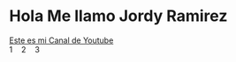 <style>
    .layout {
      display: flex;
      gap: 16px;
    }
  </style>
<h1>Hola Me llamo Jordy Ramirez</h1>
<a href="https://www.youtube.com/channel/UClj7HE1mg5jU1O7JENJwkZw">Este es mi Canal de Youtube</a>
<br>
<section class="layout">
    <div>1</div>
    <div>2</div>
    <div>3</div>
 </section>


<!--
**dobler22/dobler22** is a ✨ _special_ ✨ repository because its `README.md` (this file) appears on your GitHub profile.

Here are some ideas to get you started:

- 🔭 I’m currently working on ...
- 🌱 I’m currently learning ...
- 👯 I’m looking to collaborate on ...
- 🤔 I’m looking for help with ...
- 💬 Ask me about ...
- 📫 How to reach me: ...
- 😄 Pronouns: ...
- ⚡ Fun fact: ...

-->
